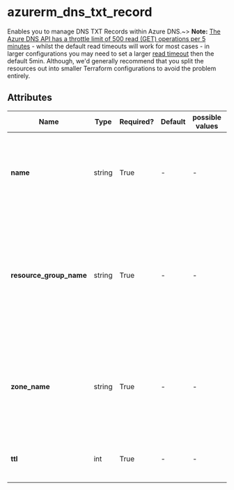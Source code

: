 # azurerm_dns_txt_record

Enables you to manage DNS TXT Records within Azure DNS.~> **Note:** [The Azure DNS API has a throttle limit of 500 read (GET) operations per 5 minutes](https://docs.microsoft.com/azure/azure-resource-manager/management/request-limits-and-throttling#network-throttling) - whilst the default read timeouts will work for most cases - in larger configurations you may need to set a larger [read timeout](https://www.terraform.io/language/resources/syntax#operation-timeouts) then the default 5min. Although, we'd generally recommend that you split the resources out into smaller Terraform configurations to avoid the problem entirely.

## Attributes

| Name | Type | Required? | Default  | possible values | Description |
| ---- | ---- | --------- | -------- | ----------- | ----------- |
| **name** | string | True | -  |  -  | The name of the DNS TXT Record. Changing this forces a new resource to be created. | 
| **resource_group_name** | string | True | -  |  -  | Specifies the resource group where the DNS Zone (parent resource) exists. Changing this forces a new resource to be created. | 
| **zone_name** | string | True | -  |  -  | Specifies the DNS Zone where the resource exists. Changing this forces a new resource to be created. | 
| **ttl** | int | True | -  |  -  | The Time To Live (TTL) of the DNS record in seconds. | 

